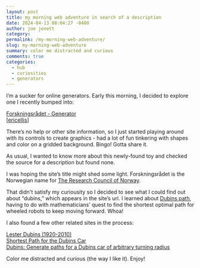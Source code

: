 ```yaml
---
layout: post
title: my morning web adventure in search of a description
date: 2024-04-13 08:04:27 -0400
author: joe jenett
category: 
permalink: /my-morning-web-adventure/
slug: my-morning-web-adventure
summary: color me distracted and curious
comments: true
categories:
  - hub
  - curiosities
  - generators
---
```

I’m a sucker for online generators. Early this morning, I decided to explore one I recently bumped into:

<a title="Forskningsrådet - Generator" href="https://dubins-generator.surge.sh/">Forskningsrådet - Generator</a><br>[<a href="https://pinboard.in/u:ericellis">ericellis</a>]

There’s no help or other site information, so I just started playing around with its controls to create graphics - had a lot of fun tinkering with shapes and color on a gridded background. Bingo! Gotta share it.

As usual, I wanted to know more about this newly-found toy and checked the source for a description but found none.

I was hoping the site’s title might shed some light. Forskningsrådet is the Norwegian name for <a title="The Research Council of Norway" href="https://www.forskningsradet.no/en/">The Research Council of Norway</a>. 

That didn't satisfy my curiousity so I decided to see what I could find out about “dubins,” which appears in the site’s url. I learned about <a title="Dubins path - Wikipedia" href="https://en.wikipedia.org/wiki/Dubins_path">Dubins path</a>, having to do with mathematicians’ quest to find the shortest optimal path for wheeled robots to keep moving forward. Whoa!

I also found a few other related sites in the process:

<a title="Lester Dubins - Wikipedia" href="https://en.wikipedia.org/wiki/Lester_Dubins">Lester Dubins (1920-2010)</a><br><a title="Shortest Path for the Dubins Car - Wolfram Demonstrations Project" href="https://demonstrations.wolfram.com/ShortestPathForTheDubinsCar/">Shortest Path for the Dubins Car</a><br><a title="GitHub - gieseanw/Dubins" href="https://github.com/gieseanw/Dubins">Dubins: Generate paths for a Dubins car of arbitrary turning radius</a>

Color me distracted and curious (the way I like it). Enjoy!

<a href="https://brid.gy/publish/mastodon"></a>
